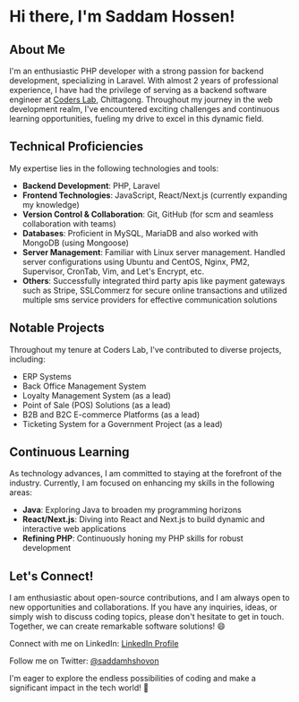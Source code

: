 # Hi there, I'm Saddam Hossen!

## About Me

I'm an enthusiastic PHP developer with a strong passion for backend development, specializing in Laravel. With almost 2 years of professional experience, I have had the privilege of serving as a backend software engineer at [Coders Lab](https://www.coderslab.com.bd/), Chittagong. Throughout my journey in the web development realm, I've encountered exciting challenges and continuous learning opportunities, fueling my drive to excel in this dynamic field.

## Technical Proficiencies

My expertise lies in the following technologies and tools:

- **Backend Development**: PHP, Laravel
- **Frontend Technologies**: JavaScript, React/Next.js (currently expanding my knowledge)
- **Version Control & Collaboration**: Git, GitHub (for scm and seamless collaboration with teams)
- **Databases**: Proficient in MySQL, MariaDB and also worked with MongoDB (using Mongoose)
- **Server Management**: Familiar with Linux server management. Handled server configurations using Ubuntu and CentOS, Nginx, PM2, Supervisor, CronTab, Vim, and Let's Encrypt, etc.
- **Others**: Successfully integrated third party apis like payment gateways such as Stripe, SSLCommerz for secure online transactions and utilized multiple sms service providers for effective communication solutions

## Notable Projects

Throughout my tenure at Coders Lab, I've contributed to diverse projects, including:

- ERP Systems
- Back Office Management System
- Loyalty Management System (as a lead)
- Point of Sale (POS) Solutions (as a lead)
- B2B and B2C E-commerce Platforms (as a lead)
- Ticketing System for a Government Project (as a lead)

## Continuous Learning

As technology advances, I am committed to staying at the forefront of the industry. Currently, I am focused on enhancing my skills in the following areas:

- **Java**: Exploring Java to broaden my programming horizons
- **React/Next.js**: Diving into React and Next.js to build dynamic and interactive web applications
- **Refining PHP**: Continuously honing my PHP skills for robust development

## Let's Connect!

I am enthusiastic about open-source contributions, and I am always open to new opportunities and collaborations. If you have any inquiries, ideas, or simply wish to discuss coding topics, please don't hesitate to get in touch. Together, we can create remarkable software solutions! 😄

Connect with me on LinkedIn: [LinkedIn Profile](https://www.linkedin.com/in/saddamhshovon)

Follow me on Twitter: [@saddamhshovon](https://twitter.com/saddamhshovon)

I'm eager to explore the endless possibilities of coding and make a significant impact in the tech world! 🚀
